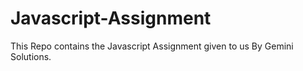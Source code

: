 # Javascript-Assignment
This Repo contains the Javascript Assignment given to us By Gemini Solutions.
